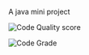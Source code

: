 A java mini project 

![Code Quality score](https://api.codiga.io/project/31976/score/svg)

![Code Grade](https://api.codiga.io/project/31976/status/svg)
